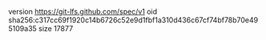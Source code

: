 version https://git-lfs.github.com/spec/v1
oid sha256:c317cc69f1920c14b6726c52e9d1fbf1a310d436c67cf74bf78b70e495109a35
size 17877
